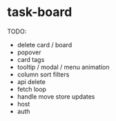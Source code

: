 # task-board

TODO:
- delete card / board
- popover
- card tags
- tooltip / modal / menu animation
- column sort filters
- api delete
- fetch loop
- handle move store updates
- host
- auth
